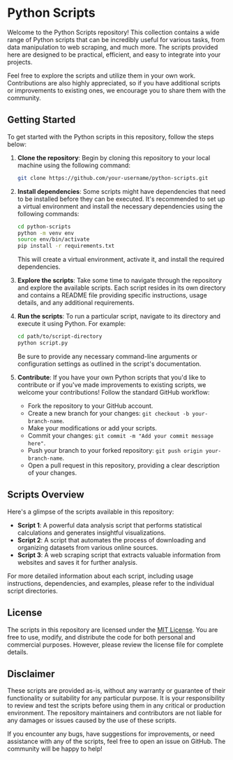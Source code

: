 # Python Scripts

Welcome to the Python Scripts repository! This collection contains a wide range of Python scripts that can be incredibly useful for various tasks, from data manipulation to web scraping, and much more. The scripts provided here are designed to be practical, efficient, and easy to integrate into your projects.

Feel free to explore the scripts and utilize them in your own work. Contributions are also highly appreciated, so if you have additional scripts or improvements to existing ones, we encourage you to share them with the community.

## Getting Started

To get started with the Python scripts in this repository, follow the steps below:

1. **Clone the repository**: Begin by cloning this repository to your local machine using the following command:

   ```bash
   git clone https://github.com/your-username/python-scripts.git
   ```

2. **Install dependencies**: Some scripts might have dependencies that need to be installed before they can be executed. It's recommended to set up a virtual environment and install the necessary dependencies using the following commands:

   ```bash
   cd python-scripts
   python -m venv env
   source env/bin/activate
   pip install -r requirements.txt
   ```

   This will create a virtual environment, activate it, and install the required dependencies.

3. **Explore the scripts**: Take some time to navigate through the repository and explore the available scripts. Each script resides in its own directory and contains a README file providing specific instructions, usage details, and any additional requirements.

4. **Run the scripts**: To run a particular script, navigate to its directory and execute it using Python. For example:

   ```bash
   cd path/to/script-directory
   python script.py
   ```

   Be sure to provide any necessary command-line arguments or configuration settings as outlined in the script's documentation.

5. **Contribute**: If you have your own Python scripts that you'd like to contribute or if you've made improvements to existing scripts, we welcome your contributions! Follow the standard GitHub workflow:

   - Fork the repository to your GitHub account.
   - Create a new branch for your changes: `git checkout -b your-branch-name`.
   - Make your modifications or add your scripts.
   - Commit your changes: `git commit -m "Add your commit message here"`.
   - Push your branch to your forked repository: `git push origin your-branch-name`.
   - Open a pull request in this repository, providing a clear description of your changes.

## Scripts Overview

Here's a glimpse of the scripts available in this repository:

- **Script 1**: A powerful data analysis script that performs statistical calculations and generates insightful visualizations.
- **Script 2**: A script that automates the process of downloading and organizing datasets from various online sources.
- **Script 3**: A web scraping script that extracts valuable information from websites and saves it for further analysis.

For more detailed information about each script, including usage instructions, dependencies, and examples, please refer to the individual script directories.

## License

The scripts in this repository are licensed under the [MIT License](LICENSE). You are free to use, modify, and distribute the code for both personal and commercial purposes. However, please review the license file for complete details.

## Disclaimer

These scripts are provided as-is, without any warranty or guarantee of their functionality or suitability for any particular purpose. It is your responsibility to review and test the scripts before using them in any critical or production environment. The repository maintainers and contributors are not liable for any damages or issues caused by the use of these scripts.

If you encounter any bugs, have suggestions for improvements, or need assistance with any of the scripts, feel free to open an issue on GitHub. The community will be happy to help!


